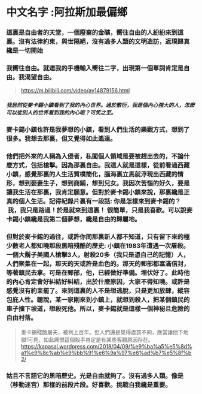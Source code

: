 # 中文名字 :阿拉斯加最偏鄉
### 這裏是自由者的天堂，一個廢棄的金礦，嚮往自由的人紛紛來到這裏。沒有法律約束，與世隔絕，沒有過多人類的文明造訪，返璞歸真纔是一切開始
### 我嚮往自由。就連我的手機輸入嚮往二字，出現第一個單詞肯定是自由。我渴望自由。
>https://m.bilibili.com/video/av14879156.html
##### 我居然從麥卡錫小鎮看到了我的內心世界。過於敷衍，我是個內心強大的人，怎麽可以從別人的世界看到我的內心呢？可笑之至。
### 麥卡錫小鎮也許是我夢想的小鎮，看到人們生活的樂觀方式，想到了很多。我想去那裏，但又覺得如此遙遠。
### 他們把外來的人稱為入侵者，私闖個人領域是要被趕出去的，不論什麼方式，包括槍擊。因為那裏自由。我這人就是這樣，從前看過西藏小鎮，感覺那裏的人生活質樸簡化，腦海裏立馬就浮現出西藏的情形，想到娶妻生子，想到商鋪，想到兒女。我因次苦惱的好久，要是讓我生活在那裏，我肯定願意。但對於麥卡錫小鎮來說，那裏纔是正真的個人生活。記得紀錄片裏有一段話: 你是怎樣來到麥卡錫的？  我，我只是路過！於是就來到這裏！ 很簡單，只是我喜歡。可以說麥卡錫小鎮纔是我第二個夢想，纔是自由的歸屬地。
### 但對於麥卡錫的過往，或許你問那裏新人都不知道，只有留下來的極少數老人都知曉那段黑暗殘酷的歷史: 小鎮在1983年遭遇一次屠殺。一個大鬍子美國人槍擊3人，射殺20多（我只是憑自己的記憶）人，人們聚集在一起，那天的天或許是血色的。那天的郵部都塞滿信封，等著鎮民去拿。可是在郵部，他，已經做好準備。埋伏好了。此時他的內心肯定會好糾結好糾結，出於什麼原因，大家不得知曉。或許是感覺沒有約束罷了。來到這裏的人不是想逃脫，只是更加放肆，縱容包庇人性。聽說，某一家剛來到小鎮上，就想到殺人，把某個鎮民的車子撞下坡道，想殺死他。所以，麥卡錫就是這樣一個神秘且危險的自由村落。
>麥卡錫殘酷屠夫，被判上百年。但人們還是覺得處罰不夠，應當讓他下地獄!可見，如此痛恨這個殺手肯定是有某些客觀原因存在。
https://kapasal.wordpress.com/2018/04/09/%e9%ba%a5%e5%8d%a1%e9%8c%ab%e9%bb%91%e6%9a%97%e6%ad%b7%e5%8f%b2/
### 姑且不言語它的黑暗歷史。光是自由就夠了。沒有過多人類。像是（移動迷宮）那樣的前段片段。好喜歡。挑戰自我纔是重要。

